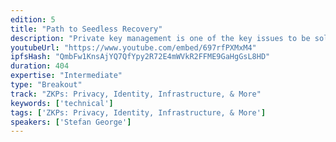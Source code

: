 ```yaml
---
edition: 5
title: "Path to Seedless Recovery"
description: "Private key management is one of the key issues to be solved on the road to mass adoption of blockchains like Ethereum. Smart contract based wallets like the Gnosis Safe are laying the foundation to solve this problem by allowing different types of access control. The talk gives an overview of the different approaches developed to allow account recovery beyond seed backups and explains how to implement social recovery to ensure recoverability without compromising privacy."
youtubeUrl: "https://www.youtube.com/embed/697rfPXMxM4"
ipfsHash: "QmbFw1KnsAjYQ7QfYpy2R72E4mWVkR2FFME9GaHgGsL8HD"
duration: 404
expertise: "Intermediate"
type: "Breakout"
track: "ZKPs: Privacy, Identity, Infrastructure, & More"
keywords: ['technical']
tags: ['ZKPs: Privacy, Identity, Infrastructure, & More']
speakers: ['Stefan George']
---
```

